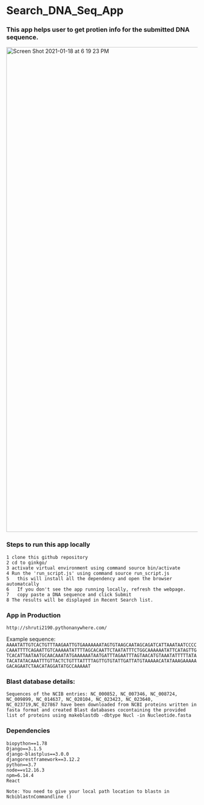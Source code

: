 # Search_DNA_Seq_App

### This app helps user to get protien info for the submitted DNA sequence. 

<img width="1274" alt="Screen Shot 2021-01-18 at 6 19 23 PM" src="https://user-images.githubusercontent.com/43798183/104970560-e625f080-59b9-11eb-84ee-c1dceb8e029f.png">

### Steps to run this app locally 
```
1 clone this github repository
2 cd to ginkgo/
3 activate virtual environment using command source bin/activate 
4 Run the 'run_script.js' using command source run_script.js
5	this will install all the dependency and open the browser automatcally
6	If you don't see the app running locally, refresh the webpage.
7	copy paste a DNA sequence and click Submit 
8 The results will be displayed in Recent Search list.
```    

###  App in Production
```
http://shruti2190.pythonanywhere.com/
```

 Example sequence:
`
AAAATATTGTCACTGTTTAAGAATTGTGAAAAAAATAGTGTAAGCAATAGCAGATCATTAAATAATCCCCCAAATTTTCAGAATTGTCAAAAATATTTTAGCACAATTCTAATATTTCTGGCAAAAAATATTCATAGTTGTCACATTAATAATGCAACAAATATGAAAAAATAATGATTTAGAATTTAGTAACATGTAAATATTTTTATATACATATACAAATTTGTTACTCTGTTTATTTTAGTTGTGTATTGATTATGTAAAAACATATAAAGAAAAAGACAGAATCTAACATAGGATATGCCAAAAAT
`

### Blast database details:

`
Sequences of the NCIB entries: ​​NC_000852, NC_007346, NC_008724, NC_009899, NC_014637, NC_020104, NC_023423, NC_023640, NC_023719,NC_027867 have been downloaded from NCBI proteins written in fasta format and created Blast databases cocontaining the provided list of proteins using makeblastdb -dbtype Nucl -in Nucleotide.fasta
`
### Dependencies
```
biopython==1.78
Django==3.1.5
django-blastplus==3.0.0
djangorestframework==3.12.2
python==3.7
node==v12.16.3
npm=6.14.4
React
```

```
Note: You need to give your local path location to blastn in NcbiblastnCommandline ()
```
